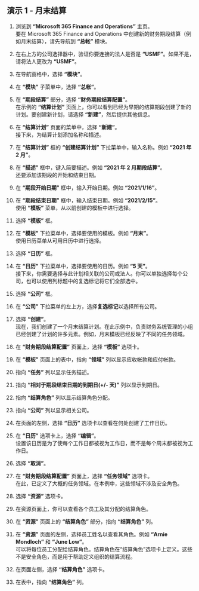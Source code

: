 ﻿---
demo:
    title: '演示 1： 月末结算'
    module: '模块 2： 学习 Microsoft Dynamics 365 Finance 的基础知识'
---

## 演示 1 - 月末结算

1. 浏览到 **“Microsoft 365 Finance and Operations”** 主页。  
    要在 Microsoft 365 Finance and Operations 中创建新的财务期段结算（例如月末结算），请先导航到 **“总帐”** 模块。

1. 在右上方的公司选择器中，验证你要连接的法人是否是 **“USMF”**。如果不是，请将法人更改为 **“USMF”**。

1. 在导航窗格中，选择 **“模块”**。

1. 在 **“模块”** 子菜单中，选择 **“总帐”**。

1. 在 **“期段结算”** 部分，选择 **“财务期段结算配置”**。  
    在示例的 **“结算计划”** 页面上，你可以看到已经为早期的结算期段创建了新的计划。要创建新计划，请选择 **“新建”**，然后提供其他信息。

1. 在 **“结算计划”** 页面的菜单中，选择 **“新建”**。  
    接下来，为结算计划添加名称和描述。

1. 在 **“结算计划”** 框的 **“创建结算计划”** 下拉菜单中，输入名称。例如 **“2021 年 2 月”**。

1. 在 **“描述”** 框中，键入简要描述。例如 **“2021 年 2 月期段结算”**。  
    还要添加该期段的开始和结束日期。

1. 在 **“期段开始日期”** 框中，输入开始日期。例如 **“2021/1/16”**。

1. 在 **“期段结束日期”** 框中，输入结束日期。例如 **“2021/2/15”**。  
    使用 **“模板”** 菜单，从以前创建的模板中进行选择。

1. 选择 **“模板”** 框。

1. 在 **“模板”** 下拉菜单中，选择要使用的模板。例如 **“月末”**。  
    使用日历菜单从可用日历中进行选择。

1. 选择 **“日历”** 框。

1. 在 **“日历”** 下拉菜单中，选择要使用的日历。例如 **“5 天”**。  
接下来，你需要选择与此计划相关联的公司或法人。你可以单独选择每个公司，也可以使用列标题中的复选标记将它们全部选中。

1. 选择 **“公司”** 框。

1. 在 **“公司”** 下拉菜单的左上方，选择**复选标记**以选择所有公司。

1. 选择 **“创建”**。  
    现在，我们创建了一个月末结算计划。在此示例中，负责财务系统管理的小组已经创建了计划的许多元素。例如，月末模板已经反映了不同的任务领域。

1. 在 **“财务期段结算配置”** 页面上，选择 **“模板”** 选项卡。

1. 在 **“模板”** 页面上的表中，指向 **“领域”** 列以显示应收帐款和应付帐款。

1. 指向 **“任务”** 列以显示任务描述。

1. 指向 **“相对于期段结束日期的到期日(+/- 天)”** 列以显示到期日。

1. 指向 **“结算角色”** 列以显示结算角色分配。

1. 指向 **“公司”** 列以显示相关公司。

1. 在页面的左侧，选择 **“日历”** 选项卡以查看在何处创建了工作日历。

1. 在 **“日历”** 选项卡上，选择 **“编辑”**。  
    设置该日历是为了使每个工作日都被视为工作日，而不是每个周末都被视为工作日。

1. 选择 **“取消”**。

1. 在 **“财务期段结算配置”** 页面上，选择 **“任务领域”** 选项卡。  
    在此，已定义了大概的任务领域。在本例中，这些领域不涉及安全角色。

1. 选择 **“资源”** 选项卡。

1. 在资源页面上，你可以查看各个员工及其分配的结算角色。

1. 在 **“资源”** 页面上的 **“结算角色”** 部分，指向 **“结算角色”** 列。

1. 在 **“资源”** 页面的左侧，选择员工姓名以查看其角色。例如 **“Arnie Mondloch”** 和 **“June Low”**。  
    可以将每位员工分配给结算角色。结算角色在“结算角色”选项卡上定义。这些不是安全角色，而是用于帮助定义组织的结算流程。

1. 在页面左侧，选择 **“结算角色”** 选项卡。

1. 在表中，指向 **“结算角色”** 列。
